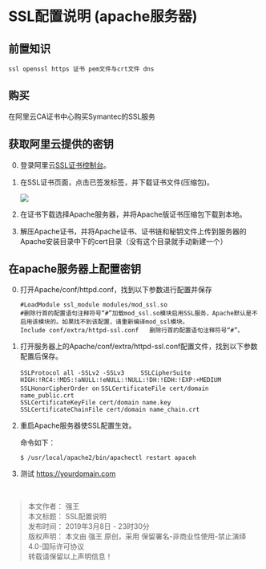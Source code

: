 # SSL配置说明 (apache服务器)

## 前置知识

    ssl openssl https 证书 pem文件与crt文件 dns



## 购买
在阿里云CA证书中心购买Symantec的SSL服务


## 获取阿里云提供的密钥

0. 登录阿里云[SSL证书控制台](https://yundunnext.console.aliyun.com/?spm=a2c4g.11186623.2.9.301615a1S79XxQ&p=casnext#/overview/cn-hangzhou)。


1. 在SSL证书页面，点击已签发标签，并下载证书文件(压缩包)。

    ![](http://static-aliyun-doc.oss-cn-hangzhou.aliyuncs.com/assets/img/66001/155188178639177_zh-CN.jpg)





2. 在证书下载选择Apache服务器，并将Apache版证书压缩包下载到本地。




3. 解压Apache证书，并将Apache证书、证书链和秘钥文件上传到服务器的Apache安装目录中下的cert目录（没有这个目录就手动新建一个）




## 在apache服务器上配置密钥

0. 打开Apache/conf/httpd.conf，找到以下参数进行配置并保存




    `#LoadModule ssl_module modules/mod_ssl.so `    
    `#删除行首的配置语句注释符号“#”加载mod_ssl.so模块启用SSL服务，Apache默认是不启用该模块的。如果找不到该配置，请重新编译mod_ssl模块。`  
    `Include conf/extra/httpd-ssl.conf   删除行首的配置语句注释符号“#”。`



1. 打开服务器上的Apache/conf/extra/httpd-ssl.conf配置文件，找到以下参数配置后保存。


    `SSLProtocol all -SSLv2 -SSLv3    `
    `SSLCipherSuite HIGH:!RC4:!MD5:!aNULL:!eNULL:!NULL:!DH:!EDH:!EXP:+MEDIUM  `  
    `SSLHonorCipherOrder on`
    `SSLCertificateFile cert/domain name_public.crt  `  
    `SSLCertificateKeyFile cert/domain name.key`    
    `SSLCertificateChainFile cert/domain name_chain.crt `  
 


2. 重启Apache服务器使SSL配置生效。

    命令如下：  

    `$ /usr/local/apache2/bin/apachectl restart apaceh`

3. 测试 https://yourdomain.com


<br>

> 本文作者： 强王  
> 本文标题： SSL配置说明  
> 发布时间： 2019年3月8日 - 23时30分  
> 版权声明： 本文由 强王 原创，采用 保留署名-非商业性使用-禁止演绎 4.0-国际许可协议   
> 转载请保留以上声明信息！  
